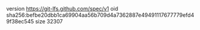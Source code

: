 version https://git-lfs.github.com/spec/v1
oid sha256:befbe20dbb1ca69904aa56b709d4a7362887e49491117677779efd49f38ec545
size 32307

